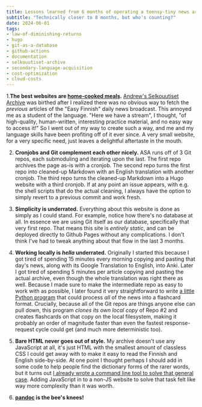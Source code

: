 ```yaml
---
title: Lessons learned from 6 months of operating a teensy-tiny news archive
subtitle: "Technically closer to 8 months, but who's counting?"
date: 2024-06-01
tags: 
- law-of-diminishing-returns
- hugo
- git-as-a-database
- github-actions
- documentation
- selkouutiset-archive
- secondary-language-acquisition
- cost-optimization
- cloud-costs
---
```



1.**The best websites are [home-cooked meals](https://www.robinsloan.com/notes/home-cooked-app/).** [Andrew's Selkouutiset Archive](https://hiandrewquinn.github.io/selkouutiset-archive/) was birthed after I realized there was no obvious way to fetch the *previous* articles of the "Easy Finnish" daily news broadcast. This annoyed me as a student of the language. "Here we have a stream", I thought, "of high-quality, human-written, interesting practice material, and no easy way to access it!" So I went out of my way to create such a way, and me and my language skills have been profiting off of it ever since. A very small website, for a very specific need, just leaves a delightful aftertaste in the mouth.

2. **Cronjobs and Git complement each other nicely.** ASA runs off of 3 Git repos, each submoduling and iterating upon the last. The first repo archives the page as-is with a cronjob. The second repo turns the first repo into cleaned-up Markdown with an English translation with another cronjob. The third repo turns the cleaned-up Markdown into a Hugo website with a third cronjob. If at any point an issue appears, with e.g. the shell scripts that do the actual cleaning, I always have the option to simply revert to a previous commit and work fresh.

3. **Simplicity is underrated.** Everything about this website is done as simply as I could stand. For example, notice how there's no database at all. In essence we are using Git itself as our database, specifically that very first repo. That means this site is *entirely static*, and can be deployed directly to Github Pages without any complications. I don't think I've had to tweak anything about that flow in the last 3 months.

4. **Working locally is *hella* underrated.** Originally I started this because I got tired of spending 15 minutes every morning copying and pasting that day's news, along with its Google Translation to English, into Anki. Later I got tired of spending 5 minutes per article copying and pasting the actual archive, even though the whole translation was right there as well. Because I made sure to make the intermediate repo as easy to work with as possible, I later found it very straightforward to write [a little Python program](https://github.com/Selkouutiset-Archive/selkokortti/tree/main) that could process *all* of the news into a flashcard format. Crucially, because all of the Git repos are things anyone else can pull down, this program *clones its own local copy* of Repo #2 and creates flashcards on that copy on the local filesystem, making it probably an order of magnitude faster than even the fastest response-request cycle could get (and much more deterministic too).

5. **Bare HTML never goes out of style.** My archive doesn't use any JavaScript at all, it's just HTML with the smallest amount of classless CSS I could get away with to make it easy to read the Finnish and English side-by-side. At one point I thought perhaps I should add in some code to help people find the dictionary forms of the rarer words, but it turns out [I already wrote a command line tool to solve that general case](https://github.com/hiAndrewQuinn/finstem). Adding JavaScript in to a non-JS website to solve that task felt like way more complexity than it was worth.

6. **[pandoc](https://pandoc.org/) is the bee's knees!**
